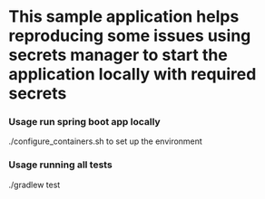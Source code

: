 # This sample application helps reproducing some issues using secrets manager to start the application locally with required secrets

### Usage run spring boot app locally
./configure_containers.sh to set up the environment 

### Usage running all tests
./gradlew test


